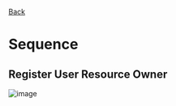[Back](https://github.com/springboot-oauth2-server-project)

# Sequence 
## Register User Resource Owner

![image](https://github.com/springboot-oauth2-server-project/.github/assets/11941308/6108da58-60b2-44fb-b807-517244e45000)
